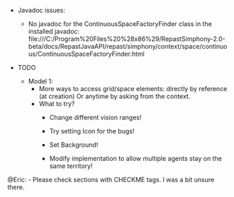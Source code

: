* Javadoc issues:
	* No javadoc for the ContinuousSpaceFactoryFinder class in the installed javadoc:
		file:///C:/Program%20Files%20%28x86%29/RepastSimphony-2.0-beta/docs/RepastJavaAPI/repast/simphony/context/space/continuous/ContinuousSpaceFactoryFinder.html

* TODO
	* Model 1:
		* More ways to access grid/space elements: directly by reference (at creation)
		  Or anytime by asking from the context.
		* What to try?
			* Change different vision ranges!
			* Try setting Icon for the bugs!
			* Set Background!
			
			* Modify implementation to allow multiple agents stay on the same territory! 
			
@Eric:
	- Please check sections with CHECKME tags. I was a bit unsure there.
